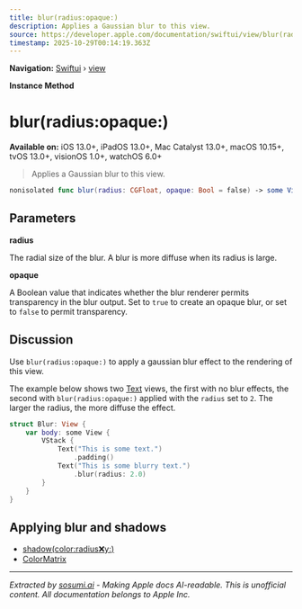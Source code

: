 ```yaml
---
title: blur(radius:opaque:)
description: Applies a Gaussian blur to this view.
source: https://developer.apple.com/documentation/swiftui/view/blur(radius:opaque:)
timestamp: 2025-10-29T00:14:19.363Z
---
```


**Navigation:** [Swiftui](/documentation/swiftui) › [view](/documentation/swiftui/view)

**Instance Method**

# blur(radius:opaque:)

**Available on:** iOS 13.0+, iPadOS 13.0+, Mac Catalyst 13.0+, macOS 10.15+, tvOS 13.0+, visionOS 1.0+, watchOS 6.0+

> Applies a Gaussian blur to this view.

```swift
nonisolated func blur(radius: CGFloat, opaque: Bool = false) -> some View
```

## Parameters

**radius**

The radial size of the blur. A blur is more diffuse when its radius is large.



**opaque**

A Boolean value that indicates whether the blur renderer permits transparency in the blur output. Set to `true` to create an opaque blur, or set to `false` to permit transparency.



## Discussion

Use `blur(radius:opaque:)` to apply a gaussian blur effect to the rendering of this view.

The example below shows two [Text](/documentation/swiftui/text) views, the first with no blur effects, the second with `blur(radius:opaque:)` applied with the `radius` set to `2`. The larger the radius, the more diffuse the effect.

```swift
struct Blur: View {
    var body: some View {
        VStack {
            Text("This is some text.")
                .padding()
            Text("This is some blurry text.")
                .blur(radius: 2.0)
        }
    }
}
```



## Applying blur and shadows

- [shadow(color:radius:x:y:)](/documentation/swiftui/view/shadow(color:radius:x:y:))
- [ColorMatrix](/documentation/swiftui/colormatrix)

---

*Extracted by [sosumi.ai](https://sosumi.ai) - Making Apple docs AI-readable.*
*This is unofficial content. All documentation belongs to Apple Inc.*
